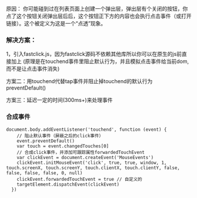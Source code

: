 原因：
你可能碰到过在列表页面上创建一个弹出层，弹出层有个关闭的按钮，你点了这个按钮关闭弹出层后后，这个按钮正下方的内容也会执行点击事件（或打开链接）。这个被定义为这是一个“点透”现象。

### 解决方案：
1，引入fastclick.js，因为fastclick源码不依赖其他库所以你可以在原生的js前直接加上
(原理是在touchend事件里阻止默认行为，并且模拟点击事件给当前dom,而不是让点击事件消失)

方案二：用touchend代替tap事件并阻止掉touchend的默认行为preventDefault()

方案三：延迟一定的时间(300ms+)来处理事件

### 合成事件

```
document.body.addEventListener('touchend', function (event) {
    // 阻止默认事件（屏蔽之后的click事件）
    event.preventDefault()
    var touch = event.changedTouches[0]
    // 合成click事件，并添加可跟踪属性forwardedTouchEvent
    var clickEvent = document.createEvent('MouseEvents')
    clickEvent.initMouseEvent('click', true, true, window, 1, touch.screenX, touch.screenY, touch.clientX, touch.clientY, false, false, false, false, 0, null)
    clickEvent.forwardedTouchEvent = true // 自定义的
    targetElement.dispatchEvent(clickEvent)
  })
 ```




